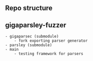 ## Repo structure

## gigaparsley-fuzzer
    - gigaparsec (submodule)
        - fork exporting parser generator
    - parsley (submodule)
    - main
        - testing framework for parsers

